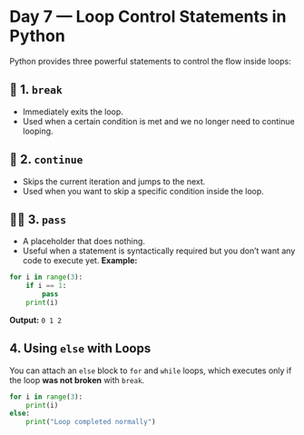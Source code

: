 # Day 7 — Loop Control Statements in Python
Python provides three powerful statements to control the flow inside loops:

## 🔁 1. `break`
- Immediately exits the loop.
- Used when a certain condition is met and we no longer need to continue looping.

## 🔄 2. `continue`
- Skips the current iteration and jumps to the next.
- Used when you want to skip a specific condition inside the loop.

## 🧘‍♂️ 3. `pass`
- A placeholder that does nothing.
- Useful when a statement is syntactically required but you don’t want any code to execute yet.
**Example:**
```python
for i in range(3):
    if i == 1:
        pass
    print(i)
```
**Output:** `0 1 2`

## 4. Using `else` with Loops

You can attach an `else` block to `for` and `while` loops, which executes only if the loop **was not broken** with `break`.

```python
for i in range(3):
    print(i)
else:
    print("Loop completed normally")
```
